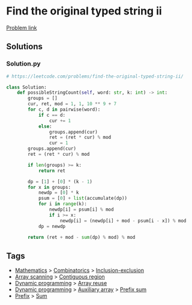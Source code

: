 # Find the original typed string ii

[Problem link](https://leetcode.com/problems/find-the-original-typed-string-ii/)

## Solutions


### Solution.py
```py
# https://leetcode.com/problems/find-the-original-typed-string-ii/

class Solution:
    def possibleStringCount(self, word: str, k: int) -> int:
        groups = []
        cur, ret, mod = 1, 1, 10 ** 9 + 7
        for c, d in pairwise(word):
            if c == d:
                cur += 1
            else:
                groups.append(cur)
                ret = (ret * cur) % mod
                cur = 1
        groups.append(cur)
        ret = (ret * cur) % mod

        if len(groups) >= k:
            return ret

        dp = [1] + [0] * (k - 1)
        for x in groups:
            newdp = [0] * k
            psum = [0] + list(accumulate(dp))
            for i in range(k):
                newdp[i] = psum[i] % mod
                if i >= x:
                    newdp[i] = (newdp[i] + mod - psum[i - x]) % mod
            dp = newdp

        return (ret + mod - sum(dp) % mod) % mod
```
## Tags

* [Mathematics](/Collections/mathematics.md#mathematics) > [Combinatorics](/Collections/mathematics.md#combinatorics) > [Inclusion-exclusion](/Collections/mathematics.md#inclusion-exclusion)
* [Array scanning](/Collections/array-scanning.md#array-scanning) > [Contiguous region](/Collections/array-scanning.md#contiguous-region)
* [Dynamic programming](/Collections/dynamic-programming.md#dynamic-programming) > [Array reuse](/Collections/dynamic-programming.md#array-reuse)
* [Dynamic programming](/Collections/dynamic-programming.md#dynamic-programming) > [Auxiliary array](/Collections/dynamic-programming.md#auxiliary-array) > [Prefix sum](/Collections/dynamic-programming.md#prefix-sum)
* [Prefix](/Collections/prefix.md#prefix) > [Sum](/Collections/prefix.md#sum)

